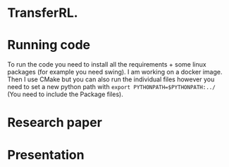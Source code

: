 # TransferRL.

# Running code
To run the code you need to install all the requirements + some linux packages (for example you need swing). I am working on a docker image. Then I use CMake but you can also run the individual files however you need to set a new python path with `export PYTHONPATH=$PYTHONPATH:../` (You need to include the Package files).

# Research paper

# Presentation
